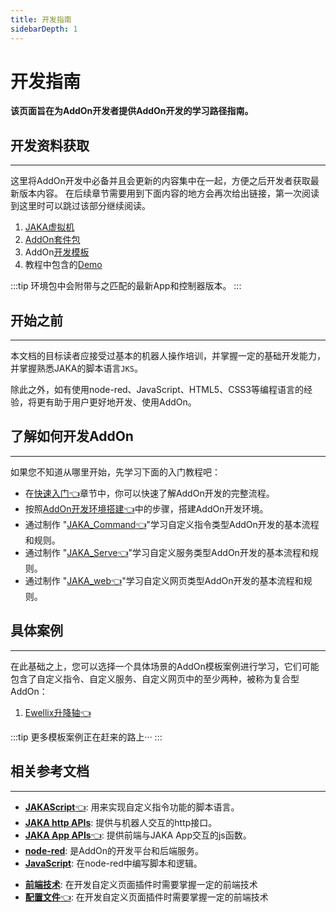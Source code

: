```yaml
---
title: 开发指南
sidebarDepth: 1
---
```


# 开发指南

**该页面旨在为AddOn开发者提供AddOn开发的学习路径指南。**

## 开发资料获取
---
这里将AddOn开发中必备并且会更新的内容集中在一起，方便之后开发者获取最新版本内容。
在后续章节需要用到下面内容的地方会再次给出链接，第一次阅读到这里时可以跳过该部分继续阅读。
1. [JAKA虚拟机](https://github.com/JakaCobot/JAKASim)
2. [AddOn套件包](https://github.com/JakaCobot/jaka_addon_kit/releases)
3. AddOn[开发模板](https://github.com/JakaCobot/jaka_addon_kit)
4. 教程中包含的[Demo](https://github.com/JakaCobot/jaka_addon_kit)

:::tip
环境包中会附带与之匹配的最新App和控制器版本。
:::


## 开始之前
---
本文档的目标读者应接受过基本的机器人操作培训，并掌握一定的基础开发能力，并掌握熟悉JAKA的脚本语言`JKS`。

除此之外，如有使用node-red、JavaScript、HTML5、CSS3等编程语言的经验，将更有助于用户更好地开发、使用AddOn。


## 了解如何开发AddOn
---

如果您不知道从哪里开始，先学习下面的入门教程吧：

* 在[快速入门:point_left:](./QuickStart.md)章节中，你可以快速了解AddOn开发的完整流程。
* 按照[AddOn开发环境搭建:point_left:](./environment.md)中的步骤，搭建AddOn开发环境。
* 通过制作 "[JAKA_Command:point_left:](./JAKA_Command.md)"学习自定义指令类型AddOn开发的基本流程和规则。
* 通过制作 "[JAKA_Serve:point_left:](./JAKA_Serve.md)"学习自定义服务类型AddOn开发的基本流程和规则。
* 通过制作 "[JAKA_web:point_left:](./JAKA_web.md)"学习自定义网页类型AddOn开发的基本流程和规则。

## 具体案例
---

在此基础之上，您可以选择一个具体场景的AddOn模板案例进行学习，它们可能包含了自定义指令、自定义服务、自定义网页中的至少两种，被称为复合型AddOn：
<!-- demo还需要确定，至少包含三种不同类型的？目前只提供自定义指令块的详细的？ -->
1. [Ewellix升降轴:point_left:](./demo_LiftKit.md) 
<!-- 2. [大寰夹爪]()  -->
:::tip 更多模板案例正在赶来的路上···
:::


<!-- todo 这里补充更多的教程覆盖到每一种场景：夹爪、升降轴、视觉等 -->


## 相关参考文档
---

- [**JAKAScript**:point_left:](/guide/jks.html): 用来实现自定义指令功能的脚本语言。
- [**JAKA http APIs**](https://console-docs.apipost.cn/preview/4799a89c0be775ce/48bff16c603e4a42): 提供与机器人交互的http接口。
- [**JAKA App APIs**:point_left:](/guide/addOn/AppAPI.html): 提供前端与JAKA App交互的js函数。
- [**node-red**](https://nodered.org/docs/): 是AddOn的开发平台和后端服务。
- [**JavaScript**](https://developer.mozilla.org/zh-CN/docs/Learn/JavaScript): 在node-red中编写脚本和逻辑。
<!-- - [**前端技术**](https://web.dev/learn/html/): 在开发自定义页面插件时需要掌握一定的前端技术 -->
- [**前端技术**](https://www.w3school.com.cn/): 在开发自定义页面插件时需要掌握一定的前端技术
- [**配置文件**:point_left:]((/guide/addOn/iniConfig)): 在开发自定义页面插件时需要掌握一定的前端技术

